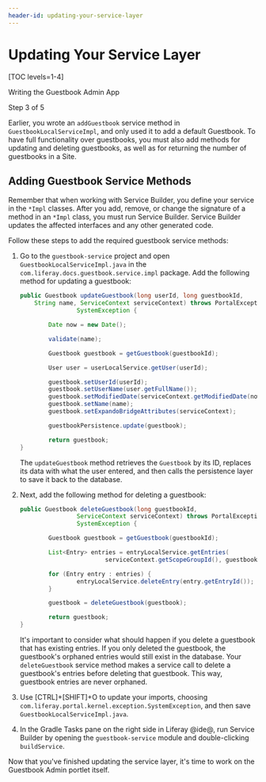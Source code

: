 ```yaml
---
header-id: updating-your-service-layer
---
```


# Updating Your Service Layer

[TOC levels=1-4]

<div class="learn-path-step row">
    <p id="stepTitle">Writing the Guestbook Admin App</p><p>Step 3 of 5</p>
</div>

Earlier, you wrote an `addGuestbook` service method in
`GuestbookLocalServiceImpl`, and only used it to add a default Guestbook. To
have full functionality over guestbooks, you must also add methods for updating
and deleting guestbooks, as well as for returning the number of guestbooks in
a Site. 

## Adding Guestbook Service Methods

Remember that when working with Service Builder, you define your service in the
`*Impl` classes. After you add, remove, or change the signature of a method in
an `*Impl` class, you must run Service Builder. Service Builder updates the
affected interfaces and any other generated code. 

Follow these steps to add the required guestbook service methods: 

1.  Go to the `guestbook-service` project and open 
    `GuestbookLocalServiceImpl.java` in the 
    `com.liferay.docs.guestbook.service.impl` package. Add the following method 
    for updating a guestbook: 

    ```java
    public Guestbook updateGuestbook(long userId, long guestbookId,
        String name, ServiceContext serviceContext) throws PortalException,
                    SystemException {

            Date now = new Date();

            validate(name);

            Guestbook guestbook = getGuestbook(guestbookId);

            User user = userLocalService.getUser(userId);

            guestbook.setUserId(userId);
            guestbook.setUserName(user.getFullName());
            guestbook.setModifiedDate(serviceContext.getModifiedDate(now));
            guestbook.setName(name);
            guestbook.setExpandoBridgeAttributes(serviceContext);

            guestbookPersistence.update(guestbook);

            return guestbook;
    }
    ```

    The `updateGuestbook` method retrieves the `Guestbook` by its ID, replaces 
    its data with what the user entered, and then calls the persistence layer to 
    save it back to the database. 

2.  Next, add the following method for deleting a guestbook: 

    ```java
    public Guestbook deleteGuestbook(long guestbookId,
                    ServiceContext serviceContext) throws PortalException,
                    SystemException {

            Guestbook guestbook = getGuestbook(guestbookId);

            List<Entry> entries = entryLocalService.getEntries(
                            serviceContext.getScopeGroupId(), guestbookId);

            for (Entry entry : entries) {
                    entryLocalService.deleteEntry(entry.getEntryId());
            }

            guestbook = deleteGuestbook(guestbook);

            return guestbook;
    }
    ```

    It's important to consider what should happen if you delete a guestbook that
    has existing entries. If you only deleted the guestbook, the guestbook's 
    orphaned entries would still exist in the database. Your `deleteGuestbook`
    service method makes a service call to delete a guestbook's entries before
    deleting that guestbook. This way, guestbook entries are never orphaned. 

3.  Use [CTRL]+[SHIFT]+O to update your imports, choosing
    `com.liferay.portal.kernel.exception.SystemException`, and then save
    `GuestbookLocalServiceImpl.java`.

4.  In the Gradle Tasks pane on the right side in Liferay @ide@, run Service 
    Builder by opening the `guestbook-service` module and double-clicking 
    `buildService`. 

Now that you've finished updating the service layer, it's time to work on the
Guestbook Admin portlet itself. 
